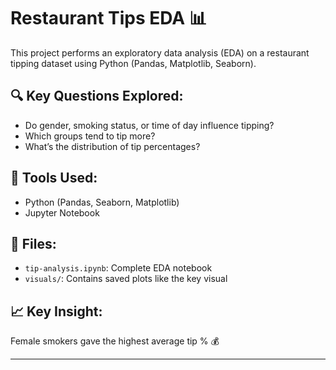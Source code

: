 # Restaurant Tips EDA 📊

This project performs an exploratory data analysis (EDA) on a restaurant tipping dataset using Python (Pandas, Matplotlib, Seaborn).

## 🔍 Key Questions Explored:
- Do gender, smoking status, or time of day influence tipping?
- Which groups tend to tip more?
- What’s the distribution of tip percentages?

## 🧰 Tools Used:
- Python (Pandas, Seaborn, Matplotlib)
- Jupyter Notebook

## 📁 Files:
- `tip-analysis.ipynb`: Complete EDA notebook
- `visuals/`: Contains saved plots like the key visual

## 📈 Key Insight:
Female smokers gave the highest average tip % 💰

---

